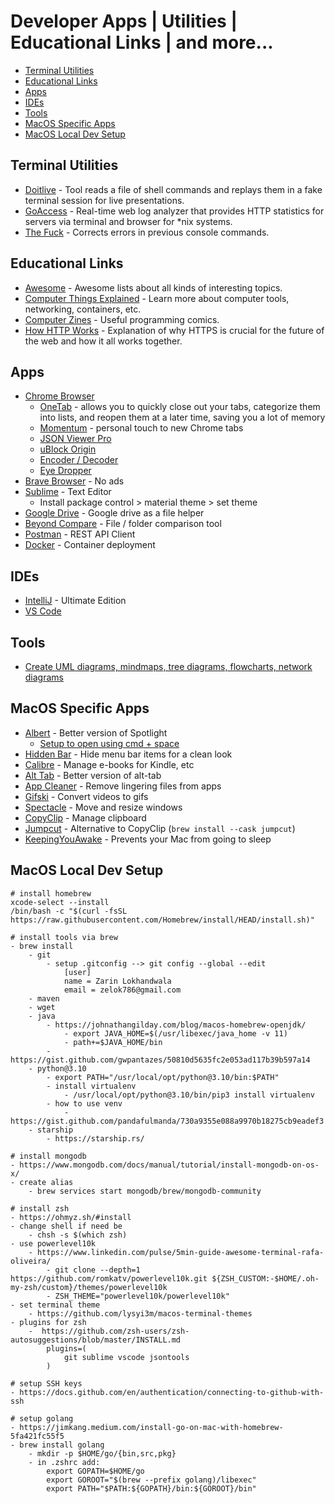 # Developer Apps | Utilities | Educational Links | and more...

- [Terminal Utilities](#terminal-utilities)
- [Educational Links](#educational-links)
- [Apps](#apps)
- [IDEs](#ides)
- [Tools](#tools)
- [MacOS Specific Apps](#macos-specific-apps)
- [MacOS Local Dev Setup](#macos-local-dev-setup)

## Terminal Utilities

- [Doitlive](https://github.com/sloria/doitlive) - Tool reads a file of shell commands and replays them in a fake terminal session for live presentations.
- [GoAccess](https://github.com/allinurl/goaccess) - Real-time web log analyzer that provides HTTP statistics for servers via terminal and browser for *nix systems. 
- [The Fuck](https://github.com/nvbn/thefuck) - Corrects errors in previous console commands.

## Educational Links

- [Awesome](https://github.com/sindresorhus/awesome) - Awesome lists about all kinds of interesting topics.
- [Computer Things Explained](https://jvns.ca/) - Learn more about computer tools, networking, containers, etc. 
- [Computer Zines](https://wizardzines.com/) - Useful programming comics.
- [How HTTP Works](https://howhttps.works/) - Explanation of why HTTPS is crucial for the future of the web and how it all works together.

## Apps 

- [Chrome Browser](https://www.google.com/chrome/)
    - [OneTab](https://chrome.google.com/webstore/detail/onetab/chphlpgkkbolifaimnlloiipkdnihall?hl=en) - allows you to quickly close out your tabs, categorize them into lists, and reopen them at a later time, saving you a lot of memory
    - [Momentum](https://momentumdash.com/) - personal touch to new Chrome tabs
    - [JSON Viewer Pro](https://chromewebstore.google.com/detail/json-viewer-pro/eifflpmocdbdmepbjaopkkhbfmdgijcc?hl=en-US)
    - [uBlock Origin](https://chrome.google.com/webstore/detail/ublock-origin/cjpalhdlnbpafiamejdnhcphjbkeiagm?hl=en)
    - [Encoder / Decoder](https://chrome.google.com/webstore/detail/encoder-decoder/mjcdbmdlmjbjmpenpepgcpnmapclkaah?hl=en)
    - [Eye Dropper](https://chrome.google.com/webstore/detail/eye-dropper/hmdcmlfkchdmnmnmheododdhjedfccka?hl=en)
- [Brave Browser](https://brave.com/download/) - No ads
- [Sublime](https://www.sublimetext.com/) - Text Editor 
    - Install package control > material theme > set theme
- [Google Drive](https://www.google.com/drive/download/) - Google drive as a file helper 
- [Beyond Compare](https://www.scootersoftware.com/) - File / folder comparison tool 
- [Postman](https://www.postman.com/) - REST API Client
- [Docker](https://www.docker.com/products/docker-desktop/) - Container deployment

## IDEs

- [IntelliJ](https://www.jetbrains.com/idea/) - Ultimate Edition
- [VS Code](https://code.visualstudio.com/)

## Tools

- [Create UML diagrams, mindmaps, tree diagrams, flowcharts, network diagrams](https://www.diagrams.net/)

## MacOS Specific Apps

- [Albert](https://www.alfredapp.com/) - Better version of Spotlight
    - [Setup to open using cmd + space](https://www.alfredapp.com/help/troubleshooting/cmd-space/)
- [Hidden Bar](https://apps.apple.com/us/app/hidden-bar/id1452453066?mt=12) - Hide menu bar items for a clean look
- [Calibre](https://calibre-ebook.com/) - Manage e-books for Kindle, etc
- [Alt Tab](https://alt-tab-macos.netlify.app/) - Better version of alt-tab
- [App Cleaner](https://freemacsoft.net/appcleaner/) - Remove lingering files from apps 
- [Gifski](https://apps.apple.com/us/app/gifski/id1351639930?mt=12) - Convert videos to gifs 
- [Spectacle](https://www.spectacleapp.com/) - Move and resize windows
- [CopyClip](https://apps.apple.com/us/app/copyclip-clipboard-history/id595191960?mt=12) - Manage clipboard
- [Jumpcut](https://snark.github.io/jumpcut/) - Alternative to CopyClip (`brew install --cask jumpcut`)
- [KeepingYouAwake](https://keepingyouawake.app/) - Prevents your Mac from going to sleep 

## MacOS Local Dev Setup

```
# install homebrew
xcode-select --install
/bin/bash -c "$(curl -fsSL https://raw.githubusercontent.com/Homebrew/install/HEAD/install.sh)"

# install tools via brew
- brew install
    - git
        - setup .gitconfig --> git config --global --edit
            [user]
            name = Zarin Lokhandwala
            email = zelok786@gmail.com
    - maven
    - wget
    - java
        - https://johnathangilday.com/blog/macos-homebrew-openjdk/
            - export JAVA_HOME=$(/usr/libexec/java_home -v 11)
            - path+=$JAVA_HOME/bin
        - https://gist.github.com/gwpantazes/50810d5635fc2e053ad117b39b597a14
    - python@3.10
        - export PATH="/usr/local/opt/python@3.10/bin:$PATH"
	    - install virtualenv
            - /usr/local/opt/python@3.10/bin/pip3 install virtualenv
	    - how to use venv
            - https://gist.github.com/pandafulmanda/730a9355e088a9970b18275cb9eadef3
    - starship 
        - https://starship.rs/

# install mongodb
- https://www.mongodb.com/docs/manual/tutorial/install-mongodb-on-os-x/
- create alias
    - brew services start mongodb/brew/mongodb-community

# install zsh 
- https://ohmyz.sh/#install
- change shell if need be
    - chsh -s $(which zsh)
- use powerlevel10k
    - https://www.linkedin.com/pulse/5min-guide-awesome-terminal-rafa-oliveira/
	    - git clone --depth=1 https://github.com/romkatv/powerlevel10k.git ${ZSH_CUSTOM:-$HOME/.oh-my-zsh/custom}/themes/powerlevel10k
	    - ZSH_THEME="powerlevel10k/powerlevel10k"
- set terminal theme
    - https://github.com/lysyi3m/macos-terminal-themes
- plugins for zsh
    -  https://github.com/zsh-users/zsh-autosuggestions/blob/master/INSTALL.md	
        plugins=(
            git sublime vscode jsontools 
        )	

# setup SSH keys
- https://docs.github.com/en/authentication/connecting-to-github-with-ssh

# setup golang 
- https://jimkang.medium.com/install-go-on-mac-with-homebrew-5fa421fc55f5
- brew install golang
    - mkdir -p $HOME/go/{bin,src,pkg}
    - in .zshrc add:
        export GOPATH=$HOME/go
        export GOROOT="$(brew --prefix golang)/libexec"
        export PATH="$PATH:${GOPATH}/bin:${GOROOT}/bin"
```